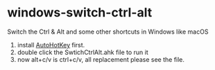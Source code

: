 # windows-switch-ctrl-alt
Switch the Ctrl &amp; Alt and some other shortcuts in Windows like macOS

1. install [AutoHotKey](https://github.com/my101du/windows-switch-ctrl-alt.git) first.
2. double click the SwtichCtrlAlt.ahk file to run it
3. now alt+c/v is ctrl+c/v,  all replacement please see the file.

